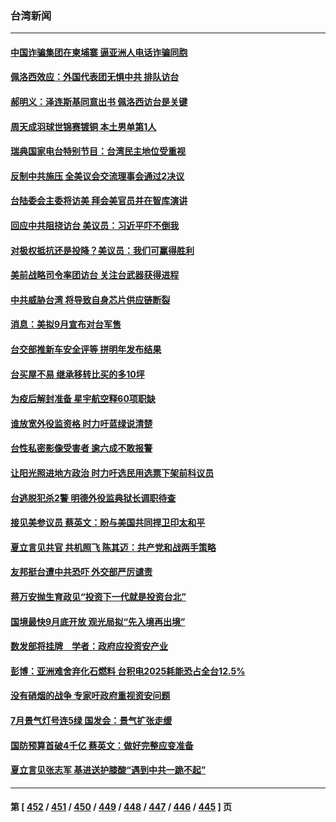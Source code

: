 ### 台湾新闻
---
#### [中国诈骗集团在柬埔寨 逼亚洲人电话诈骗同胞](../../pages/ncid1349361/n13811627.md) 
#### [佩洛西效应：外国代表团无惧中共 排队访台](../../pages/ncid1349361/n13811609.md) 
#### [郝明义：泽连斯基同意出书 佩洛西访台是关键](../../pages/ncid1349361/n13811133.md) 
#### [周天成羽球世锦赛镀铜 本土男单第1人](../../pages/ncid1349361/n13811451.md) 
#### [瑞典国家电台特别节目：台湾民主地位受重视](../../pages/ncid1349361/n13810737.md) 
#### [反制中共施压 全美议会交流理事会通过2决议](../../pages/ncid1349361/n13811053.md) 
#### [台陆委会主委将访美 拜会美官员并在智库演讲](../../pages/ncid1349361/n13810778.md) 
#### [回应中共阻挠访台 美议员：习近平吓不倒我](../../pages/ncid1349361/n13810941.md) 
#### [对极权抵抗还是投降？美议员：我们可赢得胜利](../../pages/ncid1349361/n13810869.md) 
#### [美前战略司令率团访台 关注台武器获得进程](../../pages/ncid1349361/n13810785.md) 
#### [中共威胁台湾 将导致自身芯片供应链断裂](../../pages/ncid1349361/n13810928.md) 
#### [消息：美拟9月宣布对台军售](../../pages/ncid1349361/n13810783.md) 
#### [台交部推新车安全评等 拼明年发布结果](../../pages/ncid1349361/n13810890.md) 
#### [台买屋不易 继承移转比买的多10坪](../../pages/ncid1349361/n13810888.md) 
#### [为疫后解封准备 星宇航空释60项职缺](../../pages/ncid1349361/n13810894.md) 
#### [谁放宽外役监资格 时力吁蓝绿说清楚](../../pages/ncid1349361/n13810884.md) 
#### [台性私密影像受害者 逾六成不敢报警](../../pages/ncid1349361/n13810896.md) 
#### [让阳光照进地方政治 时力吁选民用选票下架前科议员](../../pages/ncid1349361/n13810881.md) 
#### [台逃脱犯杀2警 明德外役监典狱长调职待查](../../pages/ncid1349361/n13810897.md) 
#### [接见美参议员 蔡英文：盼与美国共同捍卫印太和平](../../pages/ncid1349361/n13810872.md) 
#### [夏立言见共官 共机照飞 陈其迈：共产党和战两手策略](../../pages/ncid1349361/n13810871.md) 
#### [友邦挺台遭中共恐吓 外交部严厉谴责](../../pages/ncid1349361/n13810868.md) 
#### [蒋万安抛生育政见“投资下一代就是投资台北”](../../pages/ncid1349361/n13810867.md) 
#### [国境最快9月底开放 观光局拟“先入境再出境”](../../pages/ncid1349361/n13810856.md) 
#### [数发部将挂牌　学者：政府应投资安产业](../../pages/ncid1349361/n13810851.md) 
#### [彭博：亚洲难舍弃化石燃料 台积电2025耗能恐占全台12.5%](../../pages/ncid1349361/n13810850.md) 
#### [没有硝烟的战争 专家吁政府重视资安问题](../../pages/ncid1349361/n13810852.md) 
#### [7月景气灯号连5绿 国发会：景气扩张走缓](../../pages/ncid1349361/n13810766.md) 
#### [国防预算首破4千亿 蔡英文：做好完整应变准备](../../pages/ncid1349361/n13810776.md) 
#### [夏立言见张志军 基进送护膝酸“遇到中共一跪不起”](../../pages/ncid1349361/n13810749.md) 

---
#### 第 [ [452](./452.md) / [451](./451.md) / [450](./450.md) / [449](./449.md) / [448](./448.md) / [447](./447.md) / [446](./446.md) / [445](./445.md) ] 页
